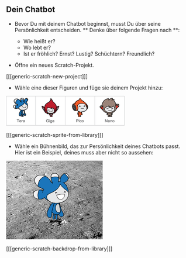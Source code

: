 ## Dein Chatbot

+ Bevor Du mit deinem Chatbot beginnst, musst Du über seine Persönlichkeit entscheiden. ** Denke über folgende Fragen nach **:
    
    + Wie heißt er?
    + Wo lebt er?
    + Ist er fröhlich? Ernst? Lustig? Schüchtern? Freundlich?

+ Öffne ein neues Scratch-Projekt.

[[[generic-scratch-new-project]]]

+ Wähle eine dieser Figuren und füge sie deinem Projekt hinzu:

![Choose a character](images/chatbot-characters.png)

[[[generic-scratch-sprite-from-library]]]

+ Wähle ein Bühnenbild, das zur Persönlichkeit deines Chatbots passt. Hier ist ein Beispiel, deines muss aber nicht so aussehen:

![Choose a backdrop](images/chatbot-backdrop.png)

[[[generic-scratch-backdrop-from-library]]]